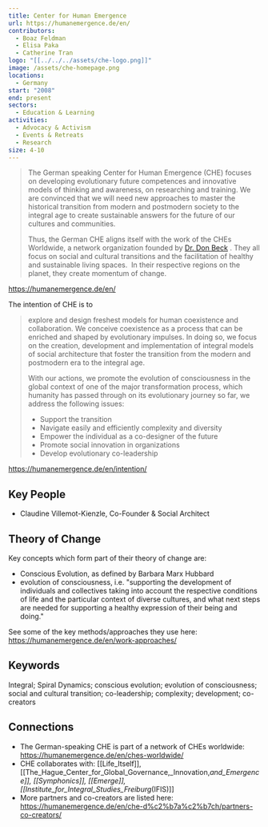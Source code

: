 ```yaml
---
title: Center for Human Emergence
url: https://humanemergence.de/en/
contributors:
  - Boaz Feldman
  - Elisa Paka
  - Catherine Tran
logo: "[[../../../assets/che-logo.png]]"
image: /assets/che-homepage.png
locations:
  - Germany
start: "2008"
end: present
sectors:
  - Education & Learning
activities:
  - Advocacy & Activism
  - Events & Retreats
  - Research
size: 4-10
---
```

>The German speaking Center for Human Emergence (CHE) focuses on developing evolutionary future competences and innovative models of thinking and awareness, on researching and training. We are convinced that we will need new approaches to master the historical transition from modern and postmodern society to the integral age to create sustainable answers for the future of our cultures and communities.
>
>Thus, the German CHE aligns itself with the work of the CHEs Worldwide, a network organization founded by [Dr. Don Beck](https://en.wikipedia.org/wiki/Don_Edward_Beck) . They all focus on social and cultural transitions and the facilitation of healthy and sustainable living spaces.  In their respective regions on the planet, they create momentum of change.

https://humanemergence.de/en/

The intention of CHE is to

>explore and design freshest models for human coexistence and collaboration. We conceive coexistence as a process that can be enriched and shaped by evolutionary impulses. In doing so, we focus on the creation, development and implementation of integral models of social architecture that foster the transition from the modern and postmodern era to the integral age.
>
>With our actions, we promote the evolution of consciousness in the global context of one of the major transformation process, which humanity has passed through on its evolutionary journey so far, we address the following issues:
>
>- Support the transition
>- Navigate easily and efficiently complexity and diversity
>- Empower the individual as a co-designer of the future
>- Promote social innovation in organizations
>- Develop evolutionary co-leadership

https://humanemergence.de/en/intention/

## Key People

- Claudine Villemot-Kienzle, Co-Founder & Social Architect


## Theory of Change

Key concepts which form part of their theory of change are:

- Conscious Evolution, as defined by Barbara Marx Hubbard
- evolution of consciousness, i.e. "supporting the development of individuals and collectives taking into account the respective conditions of life and the particular context of diverse cultures, and what next steps are needed for supporting a healthy expression of their being and doing." 

See some of the key methods/approaches they use here: https://humanemergence.de/en/work-approaches/

## Keywords

Integral; Spiral Dynamics; conscious evolution; evolution of consciousness; social and cultural transition; co-leadership; complexity; development; co-creators

## Connections

- The German-speaking CHE is part of a network of CHEs worldwide: https://humanemergence.de/en/ches-worldwide/
- CHE collaborates with: [[Life_Itself]], [[The_Hague_Center_for_Global_Governance,_Innovation,_and_Emergence]], [[Symphonics]], [[Emerge]], [[Institute_for_Integral_Studies_Freiburg_(IFIS)]]
- More partners and co-creators are listed here: https://humanemergence.de/en/che-d%c2%b7a%c2%b7ch/partners-co-creators/